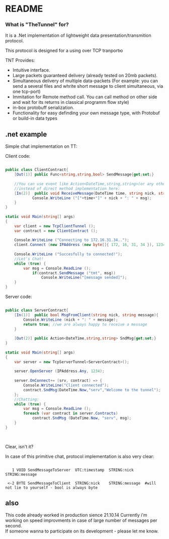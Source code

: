 # README #


### What is "TheTunnel" for? ###

It is a .Net implementation of lightweight data presentation/transmition protocol.

This protocol is designed for a using over TCP tranportю

  TNT Provides:
  
*  Intuitive interface. 
*  Large packets guaranteed delivery (already tested on 20mb packets).
*  Simultaneous delivery of multiple data-packets
  	 (For example: you can send a several files and whrite short message to client simultaneous, via one tcp-port)
*  Immitation for Remote method call. You can call method on other side and wait for its returns in classical programm flow style)
*  in-box protobuff serialization.
*  Functionality for easy definding your own message type, with Protobuf or build-in data types

## .net example ##

Simple chat implementation on TT:

Client code:
~~~c#

public class ClientContract{
	[Out(1)] public Func<string,string,bool> SendMessage{get;set;}
	
	//You can use event like Action<DateTime,string,string>(or any other delegateType with same signature)
	//instead of direct method implementation here:
	[In(2)]  public void ReceiveMessage(DateTime time, string nick, string msg){
			Console.WriteLine ("["+time+"]" + nick + ": " + msg);
	}
}
	
static void Main(string[] args)
{
	var client = new TcpClientTunnel ();
	var contract = new ClientContract ();
		
	Console.WriteLine ("Connecting to 172.16.31.34..");
	client.Connect (new IPAddress (new byte[]{ 172, 16, 31, 34 }), 1234, contract);
	
	Console.WriteLine ("Succesfully to connected!");
	//Let's Chat!
	while (true) {
		var msg = Console.ReadLine ();
	        if(contract.SendMessage ("tmt", msg))
	        	Console.WriteLine("[message sended]");
	}
}
~~~
Server code:
~~~C#	

public class ServerContract{
	[In(1)]  public bool MsgFromClient(string nick, string message){
		Console.WriteLine (nick + ": " + message);
		return true; //we are always happy to receive a message
	}
		
	[Out(2)] public Action<DateTime,string,string> SndMsg{get;set;}
}
	
static void Main(string[] args)
{
	var server = new TcpServerTunnel<ServerContract>();
	
	server.OpenServer (IPAddress.Any, 1234);
	
	server.OnConnect+= (srv, contract) => {
		Console.WriteLine("Client connected"); 
		contract.SndMsg(DateTime.Now,"serv","Welcome to the tunnel");
	};
	//Chatting:
	while (true) {
		var msg = Console.ReadLine ();
		foreach (var contract in server.Contracts)
			contract.SndMsg (DateTime.Now, "serv", msg);
	}
}
	
	
~~~

Clear, isn't it?

In case of this primitive chat, protocol implementation is also very clear:

~~~

   1 VOID SendMessageToServer  UTC:timestamp  STRING:nick    STRING:message
 
 <-2 BYTE SendMessageToClient  STRING:nick    STRING:message  #will not lie to yourself - bool is always byte

~~~


## also ##
  
  This code already worked in production sience 21.10.14
  Currently i'm working on speed improvments in case of large number of messages per second.  
  If someone wanna to participate on its development - please let me know.
